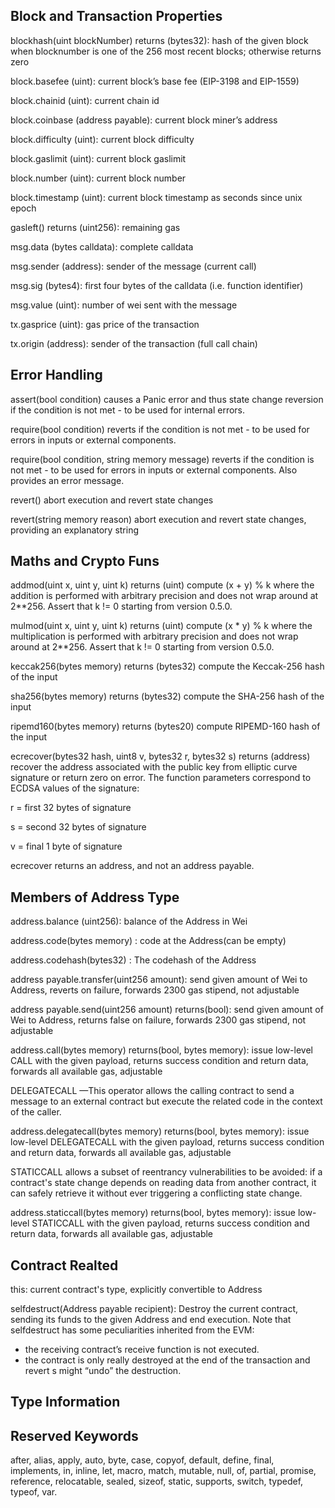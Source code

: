 ## Block and Transaction Properties

blockhash(uint blockNumber) returns (bytes32): hash of the given block when blocknumber is one of the 256 most recent blocks; otherwise returns zero

block.basefee (uint): current block’s base fee (EIP-3198 and EIP-1559)

block.chainid (uint): current chain id

block.coinbase (address payable): current block miner’s address

block.difficulty (uint): current block difficulty

block.gaslimit (uint): current block gaslimit

block.number (uint): current block number

block.timestamp (uint): current block timestamp as seconds since unix epoch

gasleft() returns (uint256): remaining gas

msg.data (bytes calldata): complete calldata

msg.sender (address): sender of the message (current call)

msg.sig (bytes4): first four bytes of the calldata (i.e. function identifier)

msg.value (uint): number of wei sent with the message

tx.gasprice (uint): gas price of the transaction

tx.origin (address): sender of the transaction (full call chain)


## Error Handling

assert(bool condition)
causes a Panic error and thus state change reversion if the condition is not met - to be used for internal errors.

require(bool condition)
reverts if the condition is not met - to be used for errors in inputs or external components.

require(bool condition, string memory message)
reverts if the condition is not met - to be used for errors in inputs or external components. Also provides an error message.

revert()
abort execution and revert state changes

revert(string memory reason)
abort execution and revert state changes, providing an explanatory string


## Maths and Crypto Funs


addmod(uint x, uint y, uint k) returns (uint)
compute (x + y) % k where the addition is performed with arbitrary precision and does not wrap around at 2**256. Assert that k != 0 starting from version 0.5.0.

mulmod(uint x, uint y, uint k) returns (uint)
compute (x * y) % k where the multiplication is performed with arbitrary precision and does not wrap around at 2**256. Assert that k != 0 starting from version 0.5.0.

keccak256(bytes memory) returns (bytes32)
compute the Keccak-256 hash of the input

sha256(bytes memory) returns (bytes32)
compute the SHA-256 hash of the input

ripemd160(bytes memory) returns (bytes20)
compute RIPEMD-160 hash of the input

ecrecover(bytes32 hash, uint8 v, bytes32 r, bytes32 s) returns (address)
recover the address associated with the public key from elliptic curve signature or return zero on error. The function parameters correspond to ECDSA values of the signature:

r = first 32 bytes of signature

s = second 32 bytes of signature

v = final 1 byte of signature

ecrecover returns an address, and not an address payable. 





## Members of Address Type

address.balance (uint256): balance of the Address in Wei

address.code(bytes memory) : code at the Address(can be empty)

address.codehash(bytes32) : The codehash of the Address

address payable.transfer(uint256 amount): send given amount of Wei to Address, reverts on failure, forwards 2300 gas stipend, not adjustable

address payable.send(uint256 amount) returns(bool):  send given amount of Wei to Address, returns false on failure, forwards 2300 gas stipend, not adjustable


address.call(bytes memory) returns(bool, bytes memory): issue low-level CALL with the given payload, returns success condition and return data, forwards all available gas, adjustable


DELEGATECALL —This operator allows the calling contract to send a message to an external contract but execute the related code in the context of the caller.

address.delegatecall(bytes memory) returns(bool, bytes memory): issue low-level DELEGATECALL with the given payload, returns success condition and return data, forwards all available gas, adjustable


STATICCALL allows a subset of reentrancy vulnerabilities to be avoided: if a contract's state change depends on reading data from another contract, it can safely retrieve it without ever triggering a conflicting state change.

address.staticcall(bytes memory) returns(bool, bytes memory): issue low-level STATICCALL with the given payload, returns success condition and return data, forwards all available gas, adjustable


## Contract Realted


this: current contract's type, explicitly convertible to Address

selfdestruct(Address payable recipient):
Destroy the current contract, sending its funds to the given Address and end execution. Note that selfdestruct has some peculiarities inherited from the EVM:

- the receiving contract’s receive function is not executed.
- the contract is only really destroyed at the end of the transaction and revert s might “undo” the destruction.





## Type Information




## Reserved Keywords

after, alias, apply, auto, byte, case, copyof, default, define, final, implements, in, inline, let, macro, match, mutable, null, of, partial, promise, reference, relocatable, sealed, sizeof, static, supports, switch, typedef, typeof, var.